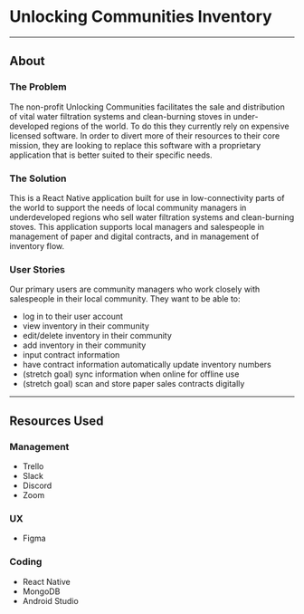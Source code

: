 # Unlocking Communities Inventory

-----
## About

### The Problem
The non-profit Unlocking Communities facilitates the sale and distribution of vital water filtration systems and clean-burning stoves in under-developed regions of the world. To do this they currently rely on expensive licensed software. In order to divert more of their resources to their core mission, they are looking to replace this software with a proprietary application that is better suited to their specific needs.

### The Solution
This is a React Native application built for use in low-connectivity parts of the world to support the needs of local community managers in underdeveloped regions who sell water filtration systems and clean-burning stoves. This application supports local managers and salespeople in management of paper and digital contracts, and in management of inventory flow.

### User Stories
Our primary users are community managers who work closely with salespeople in their local community. They want to be able to:
- log in to their user account
- view inventory in their community
- edit/delete inventory in their community
- add inventory in their community
- input contract information
- have contract information automatically update inventory numbers
- (stretch goal) sync information when online for offline use
- (stretch goal) scan and store paper sales contracts digitally

------
## Resources Used

### Management
- Trello
- Slack
- Discord
- Zoom

### UX
- Figma

### Coding
- React Native
- MongoDB
- Android Studio